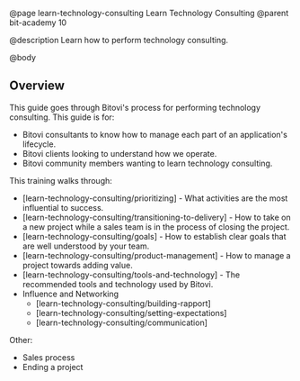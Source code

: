 @page learn-technology-consulting Learn Technology Consulting
@parent bit-academy 10

@description Learn how to perform technology consulting.

@body

## Overview

This guide goes through Bitovi's process for performing technology
consulting. This guide is for:

- Bitovi consultants to know how to manage each part of an application's lifecycle.
- Bitovi clients looking to understand how we operate.
- Bitovi community members wanting to learn technology consulting.

This training walks through:

- [learn-technology-consulting/prioritizing] - What activities are the most influential to success.
- [learn-technology-consulting/transitioning-to-delivery] - How to take on
  a new project while a sales team is in the process of closing the project.
- [learn-technology-consulting/goals] - How to establish clear goals that
  are well understood by your team.
- [learn-technology-consulting/product-management] - How to manage a project
  towards adding value.
- [learn-technology-consulting/tools-and-technology] - The recommended tools and
  technology used by Bitovi.
- Influence and Networking
    - [learn-technology-consulting/building-rapport]
    - [learn-technology-consulting/setting-expectations]
    - [learn-technology-consulting/communication]

Other:

- Sales process
- Ending a project
